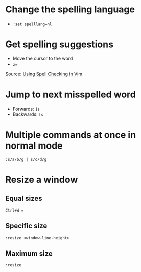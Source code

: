 # Change the spelling language

* `:set spelllang=nl`

# Get spelling suggestions

* Move the cursor to the word
* `z=`

Source: [Using Spell Checking in Vim](https://www.linux.com/learn/using-spell-checking-vim)

# Jump to next misspelled word

* Forwards: `]s`
* Backwards: `[s`

# Multiple commands at once in normal mode

`:s/a/b/g | s/c/d/g`

# Resize a window

## Equal sizes

`Ctrl+W =`

## Specific size

`:resize <window-line-height>`

## Maximum size

`:resize`
